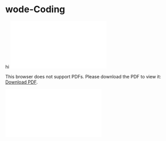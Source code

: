 # wode-Coding
hi
<object data="20230108_单摆的周期问题.pdf" type="application/pdf" width="700px" height="700px">
    <embed src="20230108_单摆的周期问题.pdf">
        <p>This browser does not support PDFs. Please download the PDF to view it: <a href="20230108_单摆的周期问题.pdf">Download PDF</a>.</p>
    </embed>
</object>
![contents](./20230108_单摆的周期问题.pdf)
